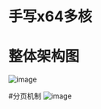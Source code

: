 # 手写x64多核

# 整体架构图
![image](https://github.com/user-attachments/assets/767be507-bfa1-41de-bc9e-a4ba05e6cf52)

#分页机制
![image](https://github.com/user-attachments/assets/d50ff785-13ae-473f-9997-026ee8ca37f1)
